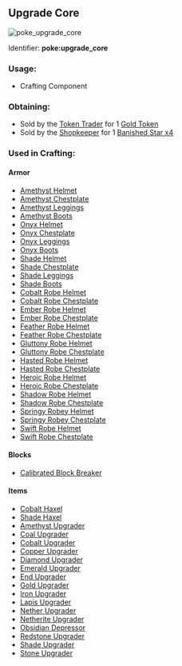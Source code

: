 ## Upgrade Core
![poke_upgrade_core](https://github.com/ItsMePok/PFE/assets/136857747/38584129-72d6-42b8-a69b-cd3b461025e8)

Identifier: **poke:upgrade_core**

### Usage:
 * Crafting Component

### Obtaining:
 * Sold by the [Token Trader](https://github.com/ItsMePok/PFE/wiki/Token-Trader) for 1 [Gold Token](https://github.com/ItsMePok/PFE/wiki/Gold-Token)
 * Sold by the [Shopkeeper](https://github.com/ItsMePok/PFE/wiki/Shopkeeper) for 1 [Banished Star x4](https://github.com/ItsMePok/PFE/wiki/Banished-Star-x4)

### Used in Crafting:
#### Armor
* [Amethyst Helmet](https://github.com/ItsMePok/PFE/wiki/Amethyst-Armor#amethyst-helmet)
* [Amethyst Chestplate](https://github.com/ItsMePok/PFE/wiki/Amethyst-Armor#amethyst-chestplate)
* [Amethyst Leggings](https://github.com/ItsMePok/PFE/wiki/Amethyst-Armor#amethyst-leggings)
* [Amethyst Boots](https://github.com/ItsMePok/PFE/wiki/Amethyst-Armor#amethyst-boots)
* [Onyx Helmet](https://github.com/ItsMePok/PFE/wiki/Onyx-Armor#onyx-helmet)
* [Onyx Chestplate](https://github.com/ItsMePok/PFE/wiki/Onyx-Armor#onyx-chestplate)
* [Onyx Leggings](https://github.com/ItsMePok/PFE/wiki/Onyx-Armor#onyx-leggings)
* [Onyx Boots](https://github.com/ItsMePok/PFE/wiki/Onyx-Armor#onyx-boots)
* [Shade Helmet](https://github.com/ItsMePok/PFE/wiki/Shade-Armor#shade-helmet)
* [Shade Chestplate](https://github.com/ItsMePok/PFE/wiki/Shade-Armor#shade-chestplate)
* [Shade Leggings](https://github.com/ItsMePok/PFE/wiki/Shade-Armor#shade-leggings)
* [Shade Boots](https://github.com/ItsMePok/PFE/wiki/Shade-Armor#shade-boots)
* [Cobalt Robe Helmet](https://github.com/ItsMePok/PFE/wiki/Cobalt-Robe#helmet)
* [Cobalt Robe Chestplate](https://github.com/ItsMePok/PFE/wiki/Cobalt-Robe#chestplate)
* [Ember Robe Helmet](https://github.com/ItsMePok/PFE/wiki/Ember-Robe#helmet)
* [Ember Robe Chestplate](https://github.com/ItsMePok/PFE/wiki/Ember-Robe#chestplate)
* [Feather Robe Helmet](https://github.com/ItsMePok/PFE/wiki/Feather-Robe#helmet)
* [Feather Robe Chestplate](https://github.com/ItsMePok/PFE/wiki/Feather-Robe#chestplate)
* [Gluttony Robe Helmet](https://github.com/ItsMePok/PFE/wiki/Gluttony-Robe#helmet)
* [Gluttony Robe Chestplate](https://github.com/ItsMePok/PFE/wiki/Gluttony-Robe#chestplate)
* [Hasted Robe Helmet](https://github.com/ItsMePok/PFE/wiki/Hasted-Robe#helmet)
* [Hasted Robe Chestplate](https://github.com/ItsMePok/PFE/wiki/Hasted-Robe#chestplate)
* [Heroic Robe Helmet](https://github.com/ItsMePok/PFE/wiki/Heroic-Robe#helmet)
* [Heroic Robe Chestplate](https://github.com/ItsMePok/PFE/wiki/Heroic-Robe#chestplate)
* [Shadow Robe Helmet](https://github.com/ItsMePok/PFE/wiki/Shadow-Robe#helmet)
* [Shadow Robe Chestplate](https://github.com/ItsMePok/PFE/wiki/Shadow-Robe#chestplate)
* [Springy Robey Helmet](https://github.com/ItsMePok/PFE/wiki/Springy-Robey#helmet)
* [Springy Robey Chestplate](https://github.com/ItsMePok/PFE/wiki/Springy-Robey#chestplate)
* [Swift Robe Helmet](https://github.com/ItsMePok/PFE/wiki/Swift-Robe#helmet)
* [Swift Robe Chestplate](https://github.com/ItsMePok/PFE/wiki/Swift-Robe#chestplate)
#### Blocks
* [Calibrated Block Breaker](https://github.com/ItsMePok/PFE/wiki/Calibrated-Block-Breaker)
#### Items
* [Cobalt Haxel](https://github.com/ItsMePok/PFE/wiki/Cobalt-Haxel)
* [Shade Haxel](https://github.com/ItsMePok/PFE/wiki/Shade-Haxel)
* [Amethyst Upgrader]()
* [Coal Upgrader]()
* [Cobalt Upgrader]()
* [Copper Upgrader]()
* [Diamond Upgrader]()
* [Emerald Upgrader]()
* [End Upgrader]()
* [Gold Upgrader]()
* [Iron Upgrader]()
* [Lapis Upgrader]()
* [Nether Upgrader]()
* [Netherite Upgrader]()
* [Obsidian Depressor]()
* [Redstone Upgrader]()
* [Shade Upgrader]()
* [Stone Upgrader]()
